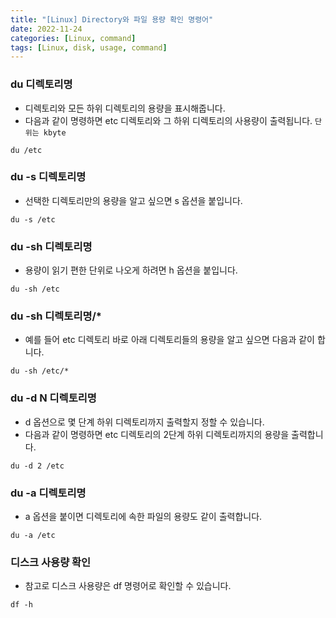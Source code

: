 ```yaml
---
title: "[Linux] Directory와 파일 용량 확인 명령어"
date: 2022-11-24
categories: [Linux, command]
tags: [Linux, disk, usage, command]
---
```


### du 디렉토리명
- 디렉토리와 모든 하위 디렉토리의 용량을 표시해줍니다.
- 다음과 같이 명령하면 etc 디렉토리와 그 하위 디렉토리의 사용량이 출력됩니다. `단위는 kbyte`
```terminal
du /etc
```

### du -s 디렉토리명
- 선택한 디렉토리만의 용량을 알고 싶으면 s 옵션을 붙입니다.
```terminal
du -s /etc
```

### du -sh 디렉토리명
- 용량이 읽기 편한 단위로 나오게 하려면 h 옵션을 붙입니다.
```terminal
du -sh /etc
```

### du -sh 디렉토리명/*
- 예를 들어 etc 디렉토리 바로 아래 디렉토리들의 용량을 알고 싶으면 다음과 같이 합니다.
```terminal
du -sh /etc/*
```

### du -d N 디렉토리명
- d 옵션으로 몇 단계 하위 디렉토리까지 출력할지 정할 수 있습니다.
- 다음과 같이 명령하면 etc 디렉토리의 2단계 하위 디렉토리까지의 용량을 출력합니다.
```terminal
du -d 2 /etc
```

### du -a 디렉토리명
- a 옵션을 붙이면 디렉토리에 속한 파일의 용량도 같이 출력합니다.
```terminal
du -a /etc
```

### 디스크 사용량 확인
- 참고로 디스크 사용량은 df 명령어로 확인할 수 있습니다.
```terminal
df -h
```